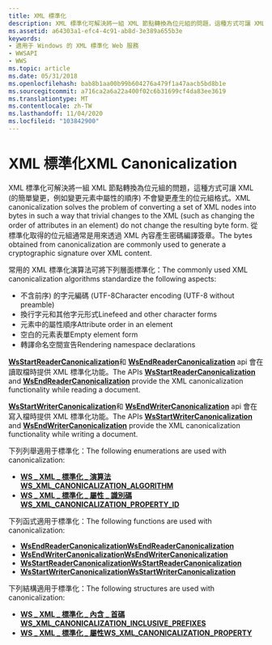 ```yaml
---
title: XML 標準化
description: XML 標準化可解決將一組 XML 節點轉換為位元組的問題，這種方式可讓 XML (的簡單變更，例如變更元素中屬性的順序) 不會變更產生的位元組格式。
ms.assetid: a64303a1-efc4-4c91-ab8d-3e389a655b3e
keywords:
- 適用于 Windows 的 XML 標準化 Web 服務
- WWSAPI
- WWS
ms.topic: article
ms.date: 05/31/2018
ms.openlocfilehash: bab8b1aa00b99b604276a479f1a47aacb5bd8b1e
ms.sourcegitcommit: a716ca2a6a22a400f02c6b31699cf4da83ee3619
ms.translationtype: MT
ms.contentlocale: zh-TW
ms.lasthandoff: 11/04/2020
ms.locfileid: "103842900"
---
```

# <a name="xml-canonicalization"></a><span data-ttu-id="f81be-106">XML 標準化</span><span class="sxs-lookup"><span data-stu-id="f81be-106">XML Canonicalization</span></span>

<span data-ttu-id="f81be-107">XML 標準化可解決將一組 XML 節點轉換為位元組的問題，這種方式可讓 XML (的簡單變更，例如變更元素中屬性的順序) 不會變更產生的位元組格式。</span><span class="sxs-lookup"><span data-stu-id="f81be-107">XML canonicalization solves the problem of converting a set of XML nodes into bytes in such a way that trivial changes to the XML (such as changing the order of attributes in an element) do not change the resulting byte form.</span></span> <span data-ttu-id="f81be-108">從標準化取得的位元組通常是用來透過 XML 內容產生密碼編譯簽章。</span><span class="sxs-lookup"><span data-stu-id="f81be-108">The bytes obtained from canonicalization are commonly used to generate a cryptographic signature over XML content.</span></span>


<span data-ttu-id="f81be-109">常用的 XML 標準化演算法可將下列層面標準化：</span><span class="sxs-lookup"><span data-stu-id="f81be-109">The commonly used XML canonicalization algorithms standardize the following aspects:</span></span>

-   <span data-ttu-id="f81be-110">不含前序) 的字元編碼 (UTF-8</span><span class="sxs-lookup"><span data-stu-id="f81be-110">Character encoding (UTF-8 without preamble)</span></span>
-   <span data-ttu-id="f81be-111">換行字元和其他字元形式</span><span class="sxs-lookup"><span data-stu-id="f81be-111">Linefeed and other character forms</span></span>
-   <span data-ttu-id="f81be-112">元素中的屬性順序</span><span class="sxs-lookup"><span data-stu-id="f81be-112">Attribute order in an element</span></span>
-   <span data-ttu-id="f81be-113">空白的元素表單</span><span class="sxs-lookup"><span data-stu-id="f81be-113">Empty element form</span></span>
-   <span data-ttu-id="f81be-114">轉譯命名空間宣告</span><span class="sxs-lookup"><span data-stu-id="f81be-114">Rendering namespace declarations</span></span>

<span data-ttu-id="f81be-115">[**WsStartReaderCanonicalization**](/windows/desktop/api/WebServices/nf-webservices-wsstartreadercanonicalization)和 [**WsEndReaderCanonicalization**](/windows/desktop/api/WebServices/nf-webservices-wsendreadercanonicalization) api 會在讀取檔時提供 XML 標準化功能。</span><span class="sxs-lookup"><span data-stu-id="f81be-115">The APIs [**WsStartReaderCanonicalization**](/windows/desktop/api/WebServices/nf-webservices-wsstartreadercanonicalization) and [**WsEndReaderCanonicalization**](/windows/desktop/api/WebServices/nf-webservices-wsendreadercanonicalization) provide the XML canonicalization functionality while reading a document.</span></span>

<span data-ttu-id="f81be-116">[**WsStartWriterCanonicalization**](/windows/desktop/api/WebServices/nf-webservices-wsstartwritercanonicalization)和 [**WsEndWriterCanonicalization**](/windows/desktop/api/WebServices/nf-webservices-wsendwritercanonicalization) api 會在寫入檔時提供 XML 標準化功能。</span><span class="sxs-lookup"><span data-stu-id="f81be-116">The APIs [**WsStartWriterCanonicalization**](/windows/desktop/api/WebServices/nf-webservices-wsstartwritercanonicalization) and [**WsEndWriterCanonicalization**](/windows/desktop/api/WebServices/nf-webservices-wsendwritercanonicalization) provide the XML canonicalization functionality while writing a document.</span></span>

<span data-ttu-id="f81be-117">下列列舉適用于標準化：</span><span class="sxs-lookup"><span data-stu-id="f81be-117">The following enumerations are used with canonicalization:</span></span>

-   [<span data-ttu-id="f81be-118">**WS \_ XML \_ 標準化 \_ 演算法**</span><span class="sxs-lookup"><span data-stu-id="f81be-118">**WS\_XML\_CANONICALIZATION\_ALGORITHM**</span></span>](/windows/desktop/api/WebServices/ne-webservices-ws_xml_canonicalization_algorithm)
-   [<span data-ttu-id="f81be-119">**WS \_ XML \_ 標準化 \_ 屬性 \_ 識別碼**</span><span class="sxs-lookup"><span data-stu-id="f81be-119">**WS\_XML\_CANONICALIZATION\_PROPERTY\_ID**</span></span>](/windows/desktop/api/WebServices/ne-webservices-ws_xml_canonicalization_property_id)

<span data-ttu-id="f81be-120">下列函式適用于標準化：</span><span class="sxs-lookup"><span data-stu-id="f81be-120">The following functions are used with canonicalization:</span></span>

-   [<span data-ttu-id="f81be-121">**WsEndReaderCanonicalization**</span><span class="sxs-lookup"><span data-stu-id="f81be-121">**WsEndReaderCanonicalization**</span></span>](/windows/desktop/api/WebServices/nf-webservices-wsendreadercanonicalization)
-   [<span data-ttu-id="f81be-122">**WsEndWriterCanonicalization**</span><span class="sxs-lookup"><span data-stu-id="f81be-122">**WsEndWriterCanonicalization**</span></span>](/windows/desktop/api/WebServices/nf-webservices-wsendwritercanonicalization)
-   [<span data-ttu-id="f81be-123">**WsStartReaderCanonicalization**</span><span class="sxs-lookup"><span data-stu-id="f81be-123">**WsStartReaderCanonicalization**</span></span>](/windows/desktop/api/WebServices/nf-webservices-wsstartreadercanonicalization)
-   [<span data-ttu-id="f81be-124">**WsStartWriterCanonicalization**</span><span class="sxs-lookup"><span data-stu-id="f81be-124">**WsStartWriterCanonicalization**</span></span>](/windows/desktop/api/WebServices/nf-webservices-wsstartwritercanonicalization)

<span data-ttu-id="f81be-125">下列結構適用于標準化：</span><span class="sxs-lookup"><span data-stu-id="f81be-125">The following structures are used with canonicalization:</span></span>

-   [<span data-ttu-id="f81be-126">**WS \_ XML \_ 標準化 \_ 內含 \_ 首碼**</span><span class="sxs-lookup"><span data-stu-id="f81be-126">**WS\_XML\_CANONICALIZATION\_INCLUSIVE\_PREFIXES**</span></span>](/windows/desktop/api/WebServices/ns-webservices-ws_xml_canonicalization_inclusive_prefixes)
-   [<span data-ttu-id="f81be-127">**WS \_ XML \_ 標準化 \_ 屬性**</span><span class="sxs-lookup"><span data-stu-id="f81be-127">**WS\_XML\_CANONICALIZATION\_PROPERTY**</span></span>](/windows/desktop/api/WebServices/ns-webservices-ws_xml_canonicalization_property)

 

 




